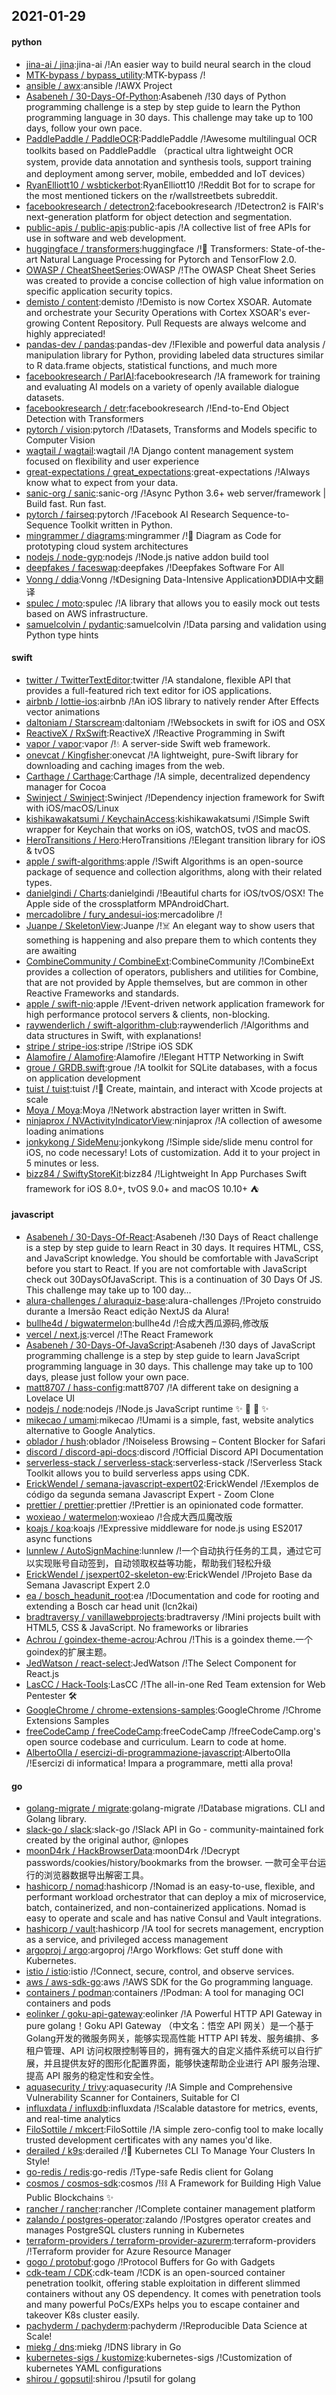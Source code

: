 ## 2021-01-29

#### python
* [jina-ai / jina](https://github.com/jina-ai/jina):jina-ai /!An easier way to build neural search in the cloud
* [MTK-bypass / bypass_utility](https://github.com/MTK-bypass/bypass_utility):MTK-bypass /!
* [ansible / awx](https://github.com/ansible/awx):ansible /!AWX Project
* [Asabeneh / 30-Days-Of-Python](https://github.com/Asabeneh/30-Days-Of-Python):Asabeneh /!30 days of Python programming challenge is a step by step guide to learn the Python programming language in 30 days. This challenge may take up to 100 days, follow your own pace.
* [PaddlePaddle / PaddleOCR](https://github.com/PaddlePaddle/PaddleOCR):PaddlePaddle /!Awesome multilingual OCR toolkits based on PaddlePaddle （practical ultra lightweight OCR system, provide data annotation and synthesis tools, support training and deployment among server, mobile, embedded and IoT devices）
* [RyanElliott10 / wsbtickerbot](https://github.com/RyanElliott10/wsbtickerbot):RyanElliott10 /!Reddit Bot for to scrape for the most mentioned tickers on the r/wallstreetbets subreddit.
* [facebookresearch / detectron2](https://github.com/facebookresearch/detectron2):facebookresearch /!Detectron2 is FAIR's next-generation platform for object detection and segmentation.
* [public-apis / public-apis](https://github.com/public-apis/public-apis):public-apis /!A collective list of free APIs for use in software and web development.
* [huggingface / transformers](https://github.com/huggingface/transformers):huggingface /!🤗
Transformers: State-of-the-art Natural Language Processing for Pytorch and TensorFlow 2.0.
* [OWASP / CheatSheetSeries](https://github.com/OWASP/CheatSheetSeries):OWASP /!The OWASP Cheat Sheet Series was created to provide a concise collection of high value information on specific application security topics.
* [demisto / content](https://github.com/demisto/content):demisto /!Demisto is now Cortex XSOAR. Automate and orchestrate your Security Operations with Cortex XSOAR's ever-growing Content Repository. Pull Requests are always welcome and highly appreciated!
* [pandas-dev / pandas](https://github.com/pandas-dev/pandas):pandas-dev /!Flexible and powerful data analysis / manipulation library for Python, providing labeled data structures similar to R data.frame objects, statistical functions, and much more
* [facebookresearch / ParlAI](https://github.com/facebookresearch/ParlAI):facebookresearch /!A framework for training and evaluating AI models on a variety of openly available dialogue datasets.
* [facebookresearch / detr](https://github.com/facebookresearch/detr):facebookresearch /!End-to-End Object Detection with Transformers
* [pytorch / vision](https://github.com/pytorch/vision):pytorch /!Datasets, Transforms and Models specific to Computer Vision
* [wagtail / wagtail](https://github.com/wagtail/wagtail):wagtail /!A Django content management system focused on flexibility and user experience
* [great-expectations / great_expectations](https://github.com/great-expectations/great_expectations):great-expectations /!Always know what to expect from your data.
* [sanic-org / sanic](https://github.com/sanic-org/sanic):sanic-org /!Async Python 3.6+ web server/framework | Build fast. Run fast.
* [pytorch / fairseq](https://github.com/pytorch/fairseq):pytorch /!Facebook AI Research Sequence-to-Sequence Toolkit written in Python.
* [mingrammer / diagrams](https://github.com/mingrammer/diagrams):mingrammer /!🎨
Diagram as Code for prototyping cloud system architectures
* [nodejs / node-gyp](https://github.com/nodejs/node-gyp):nodejs /!Node.js native addon build tool
* [deepfakes / faceswap](https://github.com/deepfakes/faceswap):deepfakes /!Deepfakes Software For All
* [Vonng / ddia](https://github.com/Vonng/ddia):Vonng /!《Designing Data-Intensive Application》DDIA中文翻译
* [spulec / moto](https://github.com/spulec/moto):spulec /!A library that allows you to easily mock out tests based on AWS infrastructure.
* [samuelcolvin / pydantic](https://github.com/samuelcolvin/pydantic):samuelcolvin /!Data parsing and validation using Python type hints

#### swift
* [twitter / TwitterTextEditor](https://github.com/twitter/TwitterTextEditor):twitter /!A standalone, flexible API that provides a full-featured rich text editor for iOS applications.
* [airbnb / lottie-ios](https://github.com/airbnb/lottie-ios):airbnb /!An iOS library to natively render After Effects vector animations
* [daltoniam / Starscream](https://github.com/daltoniam/Starscream):daltoniam /!Websockets in swift for iOS and OSX
* [ReactiveX / RxSwift](https://github.com/ReactiveX/RxSwift):ReactiveX /!Reactive Programming in Swift
* [vapor / vapor](https://github.com/vapor/vapor):vapor /!💧
A server-side Swift web framework.
* [onevcat / Kingfisher](https://github.com/onevcat/Kingfisher):onevcat /!A lightweight, pure-Swift library for downloading and caching images from the web.
* [Carthage / Carthage](https://github.com/Carthage/Carthage):Carthage /!A simple, decentralized dependency manager for Cocoa
* [Swinject / Swinject](https://github.com/Swinject/Swinject):Swinject /!Dependency injection framework for Swift with iOS/macOS/Linux
* [kishikawakatsumi / KeychainAccess](https://github.com/kishikawakatsumi/KeychainAccess):kishikawakatsumi /!Simple Swift wrapper for Keychain that works on iOS, watchOS, tvOS and macOS.
* [HeroTransitions / Hero](https://github.com/HeroTransitions/Hero):HeroTransitions /!Elegant transition library for iOS & tvOS
* [apple / swift-algorithms](https://github.com/apple/swift-algorithms):apple /!Swift Algorithms is an open-source package of sequence and collection algorithms, along with their related types.
* [danielgindi / Charts](https://github.com/danielgindi/Charts):danielgindi /!Beautiful charts for iOS/tvOS/OSX! The Apple side of the crossplatform MPAndroidChart.
* [mercadolibre / fury_andesui-ios](https://github.com/mercadolibre/fury_andesui-ios):mercadolibre /!
* [Juanpe / SkeletonView](https://github.com/Juanpe/SkeletonView):Juanpe /!☠️
An elegant way to show users that something is happening and also prepare them to which contents they are awaiting
* [CombineCommunity / CombineExt](https://github.com/CombineCommunity/CombineExt):CombineCommunity /!CombineExt provides a collection of operators, publishers and utilities for Combine, that are not provided by Apple themselves, but are common in other Reactive Frameworks and standards.
* [apple / swift-nio](https://github.com/apple/swift-nio):apple /!Event-driven network application framework for high performance protocol servers & clients, non-blocking.
* [raywenderlich / swift-algorithm-club](https://github.com/raywenderlich/swift-algorithm-club):raywenderlich /!Algorithms and data structures in Swift, with explanations!
* [stripe / stripe-ios](https://github.com/stripe/stripe-ios):stripe /!Stripe iOS SDK
* [Alamofire / Alamofire](https://github.com/Alamofire/Alamofire):Alamofire /!Elegant HTTP Networking in Swift
* [groue / GRDB.swift](https://github.com/groue/GRDB.swift):groue /!A toolkit for SQLite databases, with a focus on application development
* [tuist / tuist](https://github.com/tuist/tuist):tuist /!🚀
Create, maintain, and interact with Xcode projects at scale
* [Moya / Moya](https://github.com/Moya/Moya):Moya /!Network abstraction layer written in Swift.
* [ninjaprox / NVActivityIndicatorView](https://github.com/ninjaprox/NVActivityIndicatorView):ninjaprox /!A collection of awesome loading animations
* [jonkykong / SideMenu](https://github.com/jonkykong/SideMenu):jonkykong /!Simple side/slide menu control for iOS, no code necessary! Lots of customization. Add it to your project in 5 minutes or less.
* [bizz84 / SwiftyStoreKit](https://github.com/bizz84/SwiftyStoreKit):bizz84 /!Lightweight In App Purchases Swift framework for iOS 8.0+, tvOS 9.0+ and macOS 10.10+
⛺

#### javascript
* [Asabeneh / 30-Days-Of-React](https://github.com/Asabeneh/30-Days-Of-React):Asabeneh /!30 Days of React challenge is a step by step guide to learn React in 30 days. It requires HTML, CSS, and JavaScript knowledge. You should be comfortable with JavaScript before you start to React. If you are not comfortable with JavaScript check out 30DaysOfJavaScript. This is a continuation of 30 Days Of JS. This challenge may take up to 100 day…
* [alura-challenges / aluraquiz-base](https://github.com/alura-challenges/aluraquiz-base):alura-challenges /!Projeto construido durante a Imersão React edição NextJS da Alura!
* [bullhe4d / bigwatermelon](https://github.com/bullhe4d/bigwatermelon):bullhe4d /!合成大西瓜源码,修改版
* [vercel / next.js](https://github.com/vercel/next.js):vercel /!The React Framework
* [Asabeneh / 30-Days-Of-JavaScript](https://github.com/Asabeneh/30-Days-Of-JavaScript):Asabeneh /!30 days of JavaScript programming challenge is a step by step guide to learn JavaScript programming language in 30 days. This challenge may take up to 100 days, please just follow your own pace.
* [matt8707 / hass-config](https://github.com/matt8707/hass-config):matt8707 /!A different take on designing a Lovelace UI
* [nodejs / node](https://github.com/nodejs/node):nodejs /!Node.js JavaScript runtime
✨
🐢
🚀
✨
* [mikecao / umami](https://github.com/mikecao/umami):mikecao /!Umami is a simple, fast, website analytics alternative to Google Analytics.
* [oblador / hush](https://github.com/oblador/hush):oblador /!Noiseless Browsing – Content Blocker for Safari
* [discord / discord-api-docs](https://github.com/discord/discord-api-docs):discord /!Official Discord API Documentation
* [serverless-stack / serverless-stack](https://github.com/serverless-stack/serverless-stack):serverless-stack /!Serverless Stack Toolkit allows you to build serverless apps using CDK.
* [ErickWendel / semana-javascript-expert02](https://github.com/ErickWendel/semana-javascript-expert02):ErickWendel /!Exemplos de código da segunda semana Javascript Expert - Zoom Clone
* [prettier / prettier](https://github.com/prettier/prettier):prettier /!Prettier is an opinionated code formatter.
* [woxieao / watermelon](https://github.com/woxieao/watermelon):woxieao /!合成大西瓜魔改版
* [koajs / koa](https://github.com/koajs/koa):koajs /!Expressive middleware for node.js using ES2017 async functions
* [lunnlew / AutoSignMachine](https://github.com/lunnlew/AutoSignMachine):lunnlew /!一个自动执行任务的工具，通过它可以实现账号自动签到，自动领取权益等功能，帮助我们轻松升级
* [ErickWendel / jsexpert02-skeleton-ew](https://github.com/ErickWendel/jsexpert02-skeleton-ew):ErickWendel /!Projeto Base da Semana Javascript Expert 2.0
* [ea / bosch_headunit_root](https://github.com/ea/bosch_headunit_root):ea /!Documentation and code for rooting and extending a Bosch car head unit (lcn2kai)
* [bradtraversy / vanillawebprojects](https://github.com/bradtraversy/vanillawebprojects):bradtraversy /!Mini projects built with HTML5, CSS & JavaScript. No frameworks or libraries
* [Achrou / goindex-theme-acrou](https://github.com/Achrou/goindex-theme-acrou):Achrou /!This is a goindex theme.一个goindex的扩展主题。
* [JedWatson / react-select](https://github.com/JedWatson/react-select):JedWatson /!The Select Component for React.js
* [LasCC / Hack-Tools](https://github.com/LasCC/Hack-Tools):LasCC /!The all-in-one Red Team extension for Web Pentester
🛠
* [GoogleChrome / chrome-extensions-samples](https://github.com/GoogleChrome/chrome-extensions-samples):GoogleChrome /!Chrome Extensions Samples
* [freeCodeCamp / freeCodeCamp](https://github.com/freeCodeCamp/freeCodeCamp):freeCodeCamp /!freeCodeCamp.org's open source codebase and curriculum. Learn to code at home.
* [AlbertoOlla / esercizi-di-programmazione-javascript](https://github.com/AlbertoOlla/esercizi-di-programmazione-javascript):AlbertoOlla /!Esercizi di informatica! Impara a programmare, metti alla prova!

#### go
* [golang-migrate / migrate](https://github.com/golang-migrate/migrate):golang-migrate /!Database migrations. CLI and Golang library.
* [slack-go / slack](https://github.com/slack-go/slack):slack-go /!Slack API in Go - community-maintained fork created by the original author, @nlopes
* [moonD4rk / HackBrowserData](https://github.com/moonD4rk/HackBrowserData):moonD4rk /!Decrypt passwords/cookies/history/bookmarks from the browser. 一款可全平台运行的浏览器数据导出解密工具。
* [hashicorp / nomad](https://github.com/hashicorp/nomad):hashicorp /!Nomad is an easy-to-use, flexible, and performant workload orchestrator that can deploy a mix of microservice, batch, containerized, and non-containerized applications. Nomad is easy to operate and scale and has native Consul and Vault integrations.
* [hashicorp / vault](https://github.com/hashicorp/vault):hashicorp /!A tool for secrets management, encryption as a service, and privileged access management
* [argoproj / argo](https://github.com/argoproj/argo):argoproj /!Argo Workflows: Get stuff done with Kubernetes.
* [istio / istio](https://github.com/istio/istio):istio /!Connect, secure, control, and observe services.
* [aws / aws-sdk-go](https://github.com/aws/aws-sdk-go):aws /!AWS SDK for the Go programming language.
* [containers / podman](https://github.com/containers/podman):containers /!Podman: A tool for managing OCI containers and pods
* [eolinker / goku-api-gateway](https://github.com/eolinker/goku-api-gateway):eolinker /!A Powerful HTTP API Gateway in pure golang！Goku API Gateway （中文名：悟空 API 网关）是一个基于 Golang开发的微服务网关，能够实现高性能 HTTP API 转发、服务编排、多租户管理、API 访问权限控制等目的，拥有强大的自定义插件系统可以自行扩展，并且提供友好的图形化配置界面，能够快速帮助企业进行 API 服务治理、提高 API 服务的稳定性和安全性。
* [aquasecurity / trivy](https://github.com/aquasecurity/trivy):aquasecurity /!A Simple and Comprehensive Vulnerability Scanner for Containers, Suitable for CI
* [influxdata / influxdb](https://github.com/influxdata/influxdb):influxdata /!Scalable datastore for metrics, events, and real-time analytics
* [FiloSottile / mkcert](https://github.com/FiloSottile/mkcert):FiloSottile /!A simple zero-config tool to make locally trusted development certificates with any names you'd like.
* [derailed / k9s](https://github.com/derailed/k9s):derailed /!🐶
Kubernetes CLI To Manage Your Clusters In Style!
* [go-redis / redis](https://github.com/go-redis/redis):go-redis /!Type-safe Redis client for Golang
* [cosmos / cosmos-sdk](https://github.com/cosmos/cosmos-sdk):cosmos /!⛓️
A Framework for Building High Value Public Blockchains
✨
* [rancher / rancher](https://github.com/rancher/rancher):rancher /!Complete container management platform
* [zalando / postgres-operator](https://github.com/zalando/postgres-operator):zalando /!Postgres operator creates and manages PostgreSQL clusters running in Kubernetes
* [terraform-providers / terraform-provider-azurerm](https://github.com/terraform-providers/terraform-provider-azurerm):terraform-providers /!Terraform provider for Azure Resource Manager
* [gogo / protobuf](https://github.com/gogo/protobuf):gogo /!Protocol Buffers for Go with Gadgets
* [cdk-team / CDK](https://github.com/cdk-team/CDK):cdk-team /!CDK is an open-sourced container penetration toolkit, offering stable exploitation in different slimmed containers without any OS dependency. It comes with penetration tools and many powerful PoCs/EXPs helps you to escape container and takeover K8s cluster easily.
* [pachyderm / pachyderm](https://github.com/pachyderm/pachyderm):pachyderm /!Reproducible Data Science at Scale!
* [miekg / dns](https://github.com/miekg/dns):miekg /!DNS library in Go
* [kubernetes-sigs / kustomize](https://github.com/kubernetes-sigs/kustomize):kubernetes-sigs /!Customization of kubernetes YAML configurations
* [shirou / gopsutil](https://github.com/shirou/gopsutil):shirou /!psutil for golang
